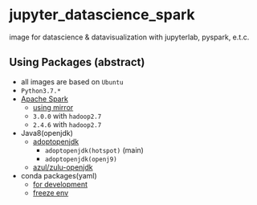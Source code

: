 jupyter_datascience_spark
================================

image for datascience & datavisualization with jupyterlab, pyspark, e.t.c.

## Using Packages (abstract)

- all images are based on `Ubuntu`
- `Python3.7.*`
- [Apache Spark](https://spark.apache.org/)
    - [using mirror](http://apache.mirror.iphh.net/spark/)
    - `3.0.0` with `hadoop2.7`
    - `2.4.6` with `hadoop2.7`
- Java8(openjdk)
    - [adoptopenjdk](https://hub.docker.com/_/adoptopenjdk?tab=tags&page=1&name=bionic)
        - `adoptopenjdk(hotspot)` (main)
        - `adoptopenjdk(openj9)`
    - [azul/zulu-openjdk](https://hub.docker.com/r/azul/zulu-openjdk)
- conda packages(yaml)
    - [for development](./Spark3/conda_packages.yml)
    - [freeze env](./Spark3/conda_packages_freeze.yml)
